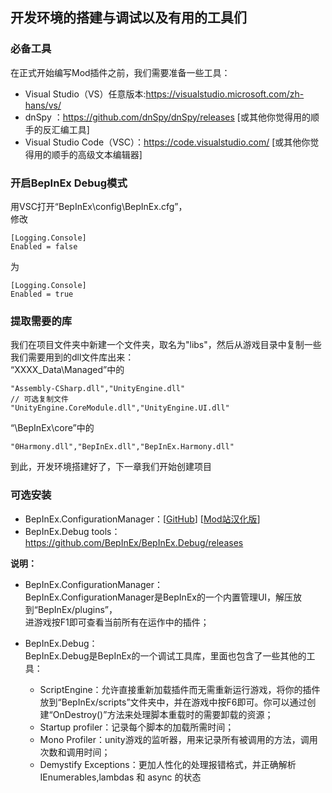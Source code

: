 ## 开发环境的搭建与调试以及有用的工具们

### 必备工具
在正式开始编写Mod插件之前，我们需要准备一些工具：
- Visual Studio（VS）任意版本:https://visualstudio.microsoft.com/zh-hans/vs/
- dnSpy ：https://github.com/dnSpy/dnSpy/releases [或其他你觉得用的顺手的反汇编工具]
- Visual Studio Code（VSC）：https://code.visualstudio.com/ [或其他你觉得用的顺手的高级文本编辑器]

### 开启BepInEx Debug模式
用VSC打开“BepInEx\\config\\BepInEx.cfg”，  
修改
```
[Logging.Console]
Enabled = false
```
为
```
[Logging.Console]
Enabled = true
```

### 提取需要的库
我们在项目文件夹中新建一个文件夹，取名为"libs"，然后从游戏目录中复制一些我们需要用到的dll文件库出来：  
“XXXX_Data\\Managed”中的
```
"Assembly-CSharp.dll","UnityEngine.dll"
// 可选复制文件
"UnityEngine.CoreModule.dll","UnityEngine.UI.dll"
```
“\\BepInEx\\core”中的
```
"0Harmony.dll","BepInEx.dll","BepInEx.Harmony.dll"
```

到此，开发环境搭建好了，下一章我们开始创建项目

### 可选安装

- BepInEx.ConfigurationManager：[[GitHub](https://github.com/BepInEx/BepInEx.ConfigurationManager/releases "GitHub")] [[Mod站汉化版](https://mod.3dmgame.com/mod/172600 "Mod站汉化版")]
- BepInEx.Debug tools：https://github.com/BepInEx/BepInEx.Debug/releases

**说明：**
- BepInEx.ConfigurationManager：  
BepInEx.ConfigurationManager是BepInEx的一个内置管理UI，解压放到“BepInEx/plugins”，  
进游戏按F1即可查看当前所有在运作中的插件；  

- BepInEx.Debug：  
BepInEx.Debug是BepInEx的一个调试工具库，里面也包含了一些其他的工具：
    - ScriptEngine：允许直接重新加载插件而无需重新运行游戏，将你的插件放到“BepInEx/scripts”文件夹中，并在游戏中按F6即可。你可以通过创建“OnDestroy()”方法来处理脚本重载时的需要卸载的资源；
    - Startup profiler：记录每个脚本的加载所需时间；
    - Mono Profiler：unity游戏的监听器，用来记录所有被调用的方法，调用次数和调用时间；
    - Demystify Exceptions：更加人性化的处理报错格式，并正确解析IEnumerables,lambdas 和 async 的状态
